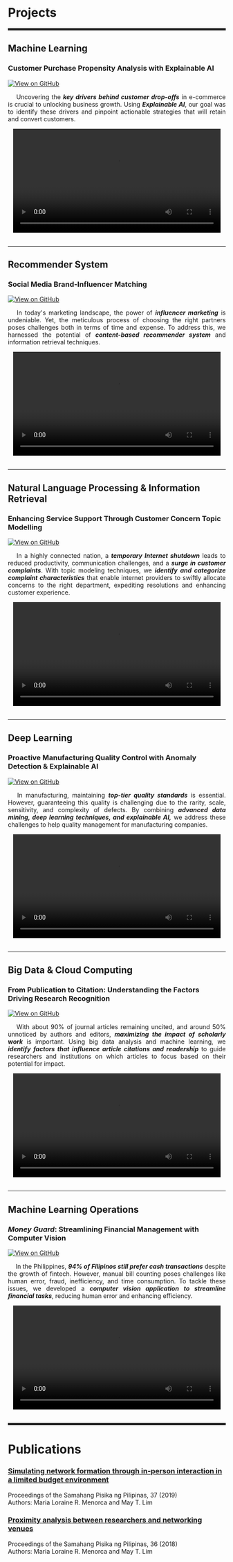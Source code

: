 # Projects

<hr style="border: 2px solid">

## Machine Learning 


### Customer Purchase Propensity Analysis with Explainable AI

[![View on GitHub](https://img.shields.io/badge/GitHub-View_on_GitHub-blue?logo=GitHub)](https://github.com/lorainemnrc/predict-purchase-propensity)

<p align="justify"> &emsp;
Uncovering the <strong><em>key drivers behind customer drop-offs</em></strong> in e-commerce is crucial to unlocking business growth. Using <strong><em>Explainable AI</em></strong>, our goal was to identify these drivers and pinpoint actionable strategies that will retain and convert customers.
</p>

<div style="text-align: center;">
  <video autoplay controls width="480">
    <source src="images/poster_purchase_propensity.mp4" type="video/mp4">
    Your browser does not support the video tag.
  </video>
</div>

<br>

***
## Recommender System


### Social Media Brand-Influencer Matching
[![View on GitHub](https://img.shields.io/badge/GitHub-View_on_GitHub-blue?logo=GitHub)](https://github.com/lorainemnrc/recsys-socmed-marketing)

<p align="justify"> &emsp;
  In today's marketing landscape, the power of <strong><em>influencer marketing</em></strong> is undeniable. Yet, the meticulous process of choosing the right partners poses challenges both in terms of time and expense. To address this, we harnessed the potential of <strong><em>content-based recommender system</em></strong> and information retrieval techniques.
</p>

<div style="text-align: center;">
  <video autoplay controls width="480">
    <source src="images/poster_socmed_recsys.mp4" type="video/mp4">
    Your browser does not support the video tag.
  </video>
</div>

<br>

***
## Natural Language Processing & Information Retrieval


### Enhancing Service Support Through Customer Concern Topic Modelling

[![View on GitHub](https://img.shields.io/badge/GitHub-View_on_GitHub-blue?logo=GitHub)](https://github.com/lorainemnrc/nlp-topic-modeling-pldt)

<p align="justify"> &emsp;
  In a highly connected nation, a <strong><em>temporary Internet shutdown</em></strong> leads to reduced productivity, communication challenges, and a <strong><em>surge in customer complaints</em></strong>. With topic modeling techniques, we <strong><em>identify and categorize complaint characteristics</em></strong> that enable internet providers to swiftly allocate concerns to the right department, expediting resolutions and enhancing customer experience.
</p>

<div style="text-align: center;">
  <video autoplay controls width="480">
    <source src="images/poster_pldt_topicmodeling.mp4" type="video/mp4">
    Your browser does not support the video tag.
  </video>
</div>

<br>

***
## Deep Learning


### Proactive Manufacturing Quality Control with Anomaly Detection & Explainable AI
[![View on GitHub](https://img.shields.io/badge/GitHub-View_on_GitHub-blue?logo=GitHub)](https://github.com/lorainemnrc/deep-learning-cv-anomaly-detection)

<p align="justify"> &emsp;
  In manufacturing, maintaining <strong><em>top-tier quality standards</em></strong> is essential. However, guaranteeing this quality is challenging due to the rarity, scale, sensitivity, and complexity of defects. By combining <strong><em>advanced data mining, deep learning techniques, and explainable AI,</em></strong> we address these challenges to help quality management for manufacturing companies. 
</p> 

<div style="text-align: center;">
  <video autoplay controls width="480">
    <source src="images/poster_cv_anomaly_detection.mp4" type="video/mp4">
    Your browser does not support the video tag.
  </video>
</div>

<br>

***
## Big Data & Cloud Computing


### From Publication to Citation: Understanding the Factors Driving Research Recognition

[![View on GitHub](https://img.shields.io/badge/GitHub-View_on_GitHub-blue?logo=GitHub)](https://github.com/lorainemnrc/big-data-researcher-opportunity)

<p align="justify"> &emsp;
  With about 90% of journal articles remaining uncited, and around 50% unnoticed by authors and editors, <strong><em>maximizing the impact of scholarly work</em></strong> is important. Using big data analysis and machine learning, we <strong><em>identify factors that influence article citations and readership</em></strong> to guide researchers and institutions on which articles to focus based on their potential for impact.
</p>

<div style="text-align: center;">
  <video autoplay controls width="480">
    <source src="images/poster_researcher_opportunity.mp4" type="video/mp4">
    Your browser does not support the video tag.
  </video>
</div>

<br>

***
## Machine Learning Operations

### ***Money Guard***: Streamlining Financial Management with Computer Vision

[![View on GitHub](https://img.shields.io/badge/GitHub-View_on_GitHub-blue?logo=GitHub)](https://github.com/lorainemnrc/mlops-ph-bills-detector)

<p align="justify"> &emsp;
  In the Philippines, <strong><em>94% of Filipinos still prefer cash transactions</em></strong> despite the growth of fintech. However, manual bill counting poses challenges like human error, fraud, inefficiency, and time consumption. To tackle these issues, we developed a <strong><em>computer vision application to streamline financial tasks</em></strong>, reducing human error and enhancing efficiency.
</p>

<div style="text-align: center;">
  <video autoplay controls width="480">
    <source src="images/prototype_moneyguard.mp4" type="video/mp4">
    Your browser does not support the video tag.
  </video>
</div>

<br>
<hr style="border: 2px solid">

# Publications

### [Simulating network formation through in-person interaction in a limited budget environment](https://proceedings.spp-online.org/article/view/SPP-2019-1F-04)

Proceedings of the Samahang Pisika ng Pilipinas, 37 (2019)<br>
Authors: Maria Loraine R. Menorca and May T. Lim
<br>
### [Proximity analysis between researchers and networking venues](https://proceedings.spp-online.org/article/view/SPP-2018-PC-31)

Proceedings of the Samahang Pisika ng Pilipinas, 36 (2018)<br>
Authors: Maria Loraine R. Menorca and May T. Lim

